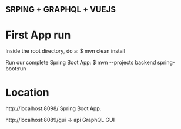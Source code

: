 
## SRPING + GRAPHQL + VUEJS

# First App run

Inside the root directory, do a: 
$ mvn clean install

Run our complete Spring Boot App:
$ mvn --projects backend spring-boot:run

# Location
http://localhost:8098/ Spring Boot App.

http://localhost:8089/gui -> api GraphQL GUI

